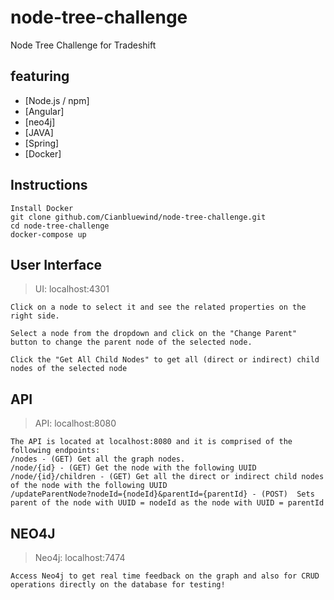 # node-tree-challenge
Node Tree Challenge for Tradeshift

## featuring
- [Node.js / npm]
- [Angular]
- [neo4j]
- [JAVA]
- [Spring]
- [Docker]

## Instructions

```
Install Docker
git clone github.com/Cianbluewind/node-tree-challenge.git
cd node-tree-challenge
docker-compose up 
```

## User Interface
>UI: localhost:4301
```
Click on a node to select it and see the related properties on the right side. 

Select a node from the dropdown and click on the "Change Parent" button to change the parent node of the selected node.

Click the "Get All Child Nodes" to get all (direct or indirect) child nodes of the selected node
```
## API
>API: localhost:8080
```
The API is located at localhost:8080 and it is comprised of the following endpoints:
/nodes - (GET) Get all the graph nodes.
/node/{id} - (GET) Get the node with the following UUID
/node/{id}/children - (GET) Get all the direct or indirect child nodes of the node with the following UUID
/updateParentNode?nodeId={nodeId}&parentId={parentId} - (POST)  Sets parent of the node with UUID = nodeId as the node with UUID = parentId
```
## NEO4J
>Neo4j: localhost:7474
```
Access Neo4j to get real time feedback on the graph and also for CRUD operations directly on the database for testing!
```
